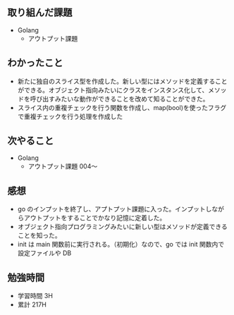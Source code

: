 ## 取り組んだ課題

- Golang
  - アウトプット課題

## わかったこと

- 新たに独自のスライス型を作成した。新しい型にはメソッドを定義することができる。オブジェクト指向みたいにクラスをインスタンス化して、メソッドを呼び出すみたいな動作ができることを改めて知ることができた。
- スライス内の重複チェックを行う関数を作成し、map(bool)を使ったフラグで重複チェックを行う処理を作成した

## 次やること

- Golang
  - アウトプット課題 004〜

## 感想

- go のインプットを終了し、アプトプット課題に入った。インプットしながらアウトプットをすることでかなり記憶に定着した。
- オブジェクト指向プログラミングみたいに新しい型はメソッドが定義できることを知った。
- init は main 関数前に実行される。（初期化）なので、go では init 関数内で設定ファイルや DB

## 勉強時間

- 学習時間 3H
- 累計 217H
